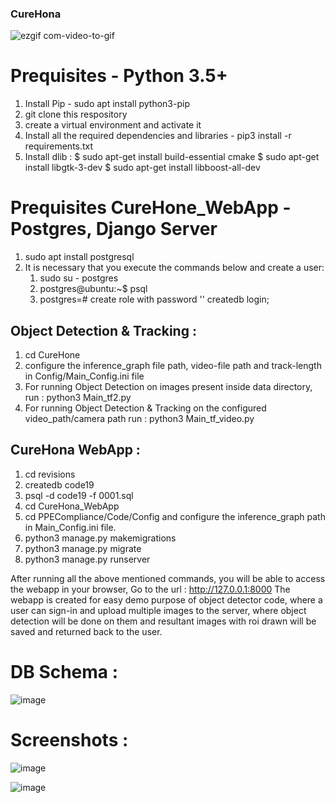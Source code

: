 ### CureHona

![ezgif com-video-to-gif](https://user-images.githubusercontent.com/21499789/79097663-e84d8580-7d7d-11ea-8f92-f5b122571370.gif)

# Prequisites - Python 3.5+
1. Install Pip - sudo apt install python3-pip
2. git clone this respository
3. create a virtual environment and activate it
4. Install all the required dependencies and libraries - pip3 install -r requirements.txt
5. Install dlib : 
    $ sudo apt-get install build-essential cmake
    $ sudo apt-get install libgtk-3-dev
    $ sudo apt-get install libboost-all-dev

# Prequisites CureHone_WebApp - Postgres, Django Server
1. sudo apt install postgresql 
2. It is necessary that you execute the commands below and create a user:
      1.  sudo su - postgres 
      2. postgres@ubuntu:~$ psql 
      3. postgres=# create role <username> with password '<password>' createdb login;
    
## Object Detection & Tracking : 
1. cd CureHone
2. configure the inference_graph file path, video-file path and track-length in Config/Main_Config.ini file
3. For running Object Detection on images present inside data directory, run : python3 Main_tf2.py
4. For running Object Detection & Tracking on the configured video_path/camera path run : python3 Main_tf_video.py

## CureHona WebApp :
1. cd revisions
2. createdb code19
3. psql -d code19 -f 0001.sql
4. cd CureHona_WebApp
5. cd PPECompliance/Code/Config and configure the inference_graph path in Main_Config.ini file.
6. python3 manage.py makemigrations
7. python3 manage.py migrate
8. python3 manage.py runserver

After running all the above mentioned commands, you will be able to access the webapp in your browser,
Go to the url : http://127.0.0.1:8000
The webapp is created for easy demo purpose of object detector code, where a user can sign-in and upload multiple images to the server, where object detection will be done on them and resultant images with roi drawn will be saved and returned back to the user.

# DB Schema : 

![image](https://user-images.githubusercontent.com/21499789/79097322-1a121c80-7d7d-11ea-931c-b6f778d64479.png)

# Screenshots : 

![image](https://user-images.githubusercontent.com/21499789/79098622-03b99000-7d80-11ea-97f1-73ea8e2740d0.png)

![image](https://user-images.githubusercontent.com/21499789/79098677-1fbd3180-7d80-11ea-8bfc-9f93cd865e77.png)
